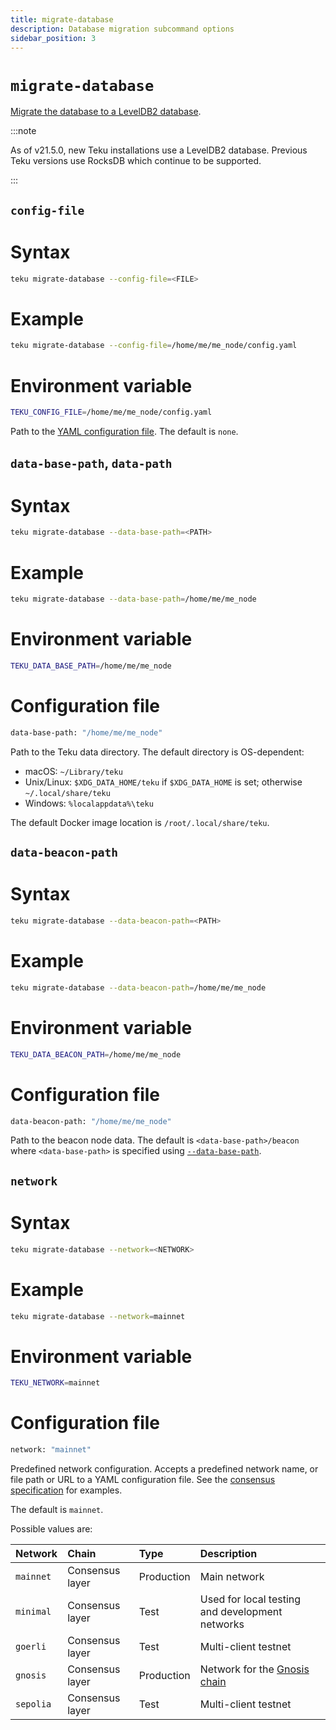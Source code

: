 ```yaml
---
title: migrate-database
description: Database migration subcommand options
sidebar_position: 3
---
```


# `migrate-database`

[Migrate the database to a LevelDB2 database](../../../HowTo/Migrate-Database.md).

:::note

As of v21.5.0, new Teku installations use a LevelDB2 database. Previous Teku versions use RocksDB which continue to be supported.

:::

## `config-file`

<!--tabs-->

# Syntax

```bash
teku migrate-database --config-file=<FILE>
```

# Example

```bash
teku migrate-database --config-file=/home/me/me_node/config.yaml
```

# Environment variable

```bash
TEKU_CONFIG_FILE=/home/me/me_node/config.yaml
```

<!--/tabs-->

Path to the [YAML configuration file](../../../HowTo/Configure/Use-Configuration-File.md). The default is `none`.

## `data-base-path`, `data-path`

<!--tabs-->

# Syntax

```bash
teku migrate-database --data-base-path=<PATH>
```

# Example

```bash
teku migrate-database --data-base-path=/home/me/me_node
```

# Environment variable

```bash
TEKU_DATA_BASE_PATH=/home/me/me_node
```

# Configuration file

```bash
data-base-path: "/home/me/me_node"
```

<!--/tabs-->

Path to the Teku data directory. The default directory is OS-dependent:

- macOS: `~/Library/teku`
- Unix/Linux: `$XDG_DATA_HOME/teku` if `$XDG_DATA_HOME` is set; otherwise `~/.local/share/teku`
- Windows: `%localappdata%\teku`

The default Docker image location is `/root/.local/share/teku`.

## `data-beacon-path`

<!--tabs-->

# Syntax

```bash
teku migrate-database --data-beacon-path=<PATH>
```

# Example

```bash
teku migrate-database --data-beacon-path=/home/me/me_node
```

# Environment variable

```bash
TEKU_DATA_BEACON_PATH=/home/me/me_node
```

# Configuration file

```bash
data-beacon-path: "/home/me/me_node"
```

<!--/tabs-->

Path to the beacon node data. The default is `<data-base-path>/beacon` where `<data-base-path>` is specified using [`--data-base-path`](#data-base-path-data-path).

## `network`

<!--tabs-->

# Syntax

```bash
teku migrate-database --network=<NETWORK>
```

# Example

```bash
teku migrate-database --network=mainnet
```

# Environment variable

```bash
TEKU_NETWORK=mainnet
```

# Configuration file

```bash
network: "mainnet"
```

<!--/tabs-->

Predefined network configuration. Accepts a predefined network name, or file path or URL to a YAML configuration file. See the [consensus specification](https://github.com/ethereum/consensus-specs/tree/master/configs) for examples.

The default is `mainnet`.

Possible values are:

| Network | Chain | Type | Description |
| :-- | :-- | :-- | :-- |
| `mainnet` | Consensus layer | Production | Main network |
| `minimal` | Consensus layer | Test | Used for local testing and development networks |
| `goerli` | Consensus layer | Test | Multi-client testnet |
| `gnosis` | Consensus layer | Production | Network for the [Gnosis chain](https://docs.gnosischain.com/) |
| `sepolia` | Consensus layer | Test | Multi-client testnet |

